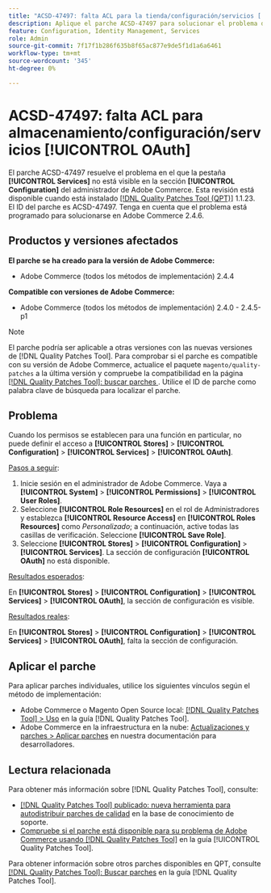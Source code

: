 ```yaml
---
title: "ACSD-47497: falta ACL para la tienda/configuración/servicios [!UICONTROL OAuth]"
description: Aplique el parche ACSD-47497 para solucionar el problema de Adobe Commerce cuando los permisos están configurados para una función en particular y no puede definir el acceso a la sección de configuración.
feature: Configuration, Identity Management, Services
role: Admin
source-git-commit: 7f17f1b286f635b8f65ac877e9de5f1d1a6a6461
workflow-type: tm+mt
source-wordcount: '345'
ht-degree: 0%

---
```


# ACSD-47497: falta ACL para almacenamiento/configuración/servicios [!UICONTROL OAuth]

El parche ACSD-47497 resuelve el problema en el que la pestaña **[!UICONTROL Services]** no está visible en la sección **[!UICONTROL Configuration]** del administrador de Adobe Commerce. Esta revisión está disponible cuando está instalado [[!DNL Quality Patches Tool (QPT)]](https://experienceleague.adobe.com/en/docs/commerce-knowledge-base/kb/announcements/commerce-announcements/magento-quality-patches-released-new-tool-to-self-serve-quality-patches) 1.1.23. El ID del parche es ACSD-47497. Tenga en cuenta que el problema está programado para solucionarse en Adobe Commerce 2.4.6.

## Productos y versiones afectados

**El parche se ha creado para la versión de Adobe Commerce:**
* Adobe Commerce (todos los métodos de implementación) 2.4.4

**Compatible con versiones de Adobe Commerce:**
* Adobe Commerce (todos los métodos de implementación) 2.4.0 - 2.4.5-p1

>[!NOTE]
>
>El parche podría ser aplicable a otras versiones con las nuevas versiones de [!DNL Quality Patches Tool]. Para comprobar si el parche es compatible con su versión de Adobe Commerce, actualice el paquete `magento/quality-patches` a la última versión y compruebe la compatibilidad en la página [[!DNL Quality Patches Tool]: buscar parches ](https://experienceleague.adobe.com/tools/commerce-quality-patches/index.html). Utilice el ID de parche como palabra clave de búsqueda para localizar el parche.

## Problema

Cuando los permisos se establecen para una función en particular, no puede definir el acceso a **[!UICONTROL Stores]** > **[!UICONTROL Configuration]** > **[!UICONTROL Services]** > **[!UICONTROL OAuth]**.

<u>Pasos a seguir</u>:

1. Inicie sesión en el administrador de Adobe Commerce. Vaya a **[!UICONTROL System]** > **[!UICONTROL Permissions]** > **[!UICONTROL User Roles]**.
1. Seleccione **[!UICONTROL Role Resources]** en el rol de Administradores y establezca **[!UICONTROL Resource Access]** en **[!UICONTROL Roles Resources]** como _Personalizado_; a continuación, active todas las casillas de verificación. Seleccione **[!UICONTROL Save Role]**.
1. Seleccione **[!UICONTROL Stores]** > **[!UICONTROL Configuration]** > **[!UICONTROL Services]**. La sección de configuración **[!UICONTROL OAuth]** no está disponible.

<u>Resultados esperados</u>:

En **[!UICONTROL Stores]** > **[!UICONTROL Configuration]** > **[!UICONTROL Services]** > **[!UICONTROL OAuth]**, la sección de configuración es visible.

<u>Resultados reales</u>:

En **[!UICONTROL Stores]** > **[!UICONTROL Configuration]** > **[!UICONTROL Services]** > **[!UICONTROL OAuth]**, falta la sección de configuración.

## Aplicar el parche

Para aplicar parches individuales, utilice los siguientes vínculos según el método de implementación:

* Adobe Commerce o Magento Open Source local: [[!DNL Quality Patches Tool] > Uso](https://experienceleague.adobe.com/docs/commerce-operations/tools/quality-patches-tool/usage.html) en la guía [!DNL Quality Patches Tool].
* Adobe Commerce en la infraestructura en la nube: [Actualizaciones y parches > Aplicar parches](https://experienceleague.adobe.com/docs/commerce-cloud-service/user-guide/develop/upgrade/apply-patches.html) en nuestra documentación para desarrolladores.

## Lectura relacionada

Para obtener más información sobre [!DNL Quality Patches Tool], consulte:

* [[!DNL Quality Patches Tool] publicado: nueva herramienta para autodistribuir parches de calidad](https://experienceleague.adobe.com/en/docs/commerce-knowledge-base/kb/announcements/commerce-announcements/magento-quality-patches-released-new-tool-to-self-serve-quality-patches) en la base de conocimiento de soporte.
* [Compruebe si el parche está disponible para su problema de Adobe Commerce usando [!DNL Quality Patches Tool]](/help/tools/quality-patches-tool/patches-available-in-qpt/check-patch-for-magento-issue-with-magento-quality-patches.md) en la guía [!UICONTROL Quality Patches Tool].


Para obtener información sobre otros parches disponibles en QPT, consulte [[!DNL Quality Patches Tool]: Buscar parches](https://experienceleague.adobe.com/tools/commerce-quality-patches/index.html) en la guía [!DNL Quality Patches Tool].
